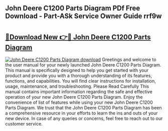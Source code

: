 ## John Deere C1200 Parts Diagram PDf Free Download - Part-ASk Service Owner Guide rrf9w

# <h2><a href="http://dfhn713.blite.top/?on=John+Deere+C1200+Parts+Diagram">🔗Download New 👉🔴 John Deere C1200 Parts Diagram</a></h2>

[![John Deere C1200 Parts Diagram download](https://i.imgur.com/lujVjoI.png)](http://dfhn713.blite.top/?on=John+Deere+C1200+Parts+Diagram)
Greetings and welcome to the user manual for your newly launched John Deere C1200 Parts Diagram. This manual is specifically designed to help you get started with your product and provide you with a thorough understanding of its features, functions, and capabilities. You will find clear instructions for installation, usage, maintenance, and troubleshooting. Please Read Carefully This manual contains important information regarding the safe and effective operation of your new John Deere C1200 Parts Diagram. Enjoy the convenience of list of features while using your new John Deere C1200 Parts Diagram. We trust that the John Deere C1200 Parts Diagram has been a comprehensive resource in your efforts to learn the ins and outs of your new device. In case of any queries or concerns, feel free to reach out to our customer service.

